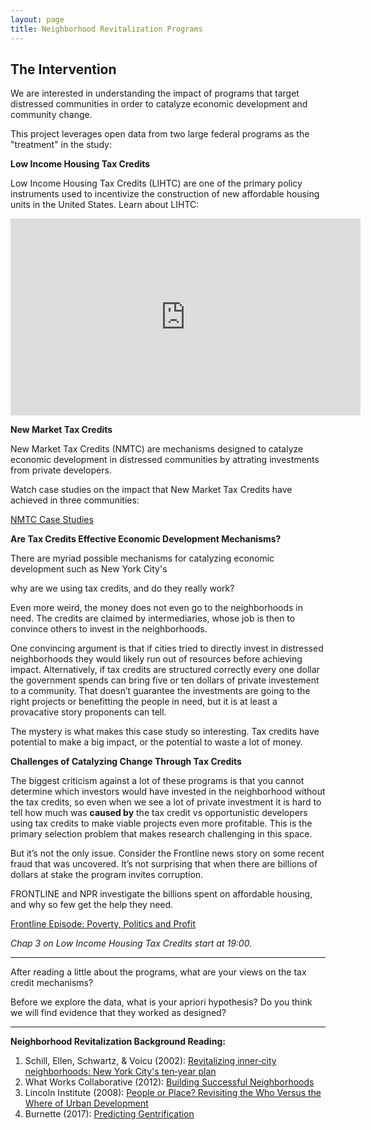 ```yaml
---
layout: page
title: Neighborhood Revitalization Programs
---
```


  

## The Intervention  

We are interested in understanding the impact of programs that target distressed communities in order to catalyze economic development and community change. 

This project leverages open data from two large federal programs as the "treatment" in the study: 

**Low Income Housing Tax Credits**

Low Income Housing Tax Credits (LIHTC) are one of the primary policy instruments used to incentivize the construction of new affordable housing units in the United States. Learn about LIHTC:

<iframe width="560" height="315" src="https://www.youtube.com/embed/DdUcOFRdyTQ" frameborder="0" allow="accelerometer; autoplay; encrypted-media; gyroscope; picture-in-picture" allowfullscreen></iframe>

**New Market Tax Credits**

New Market Tax Credits (NMTC) are mechanisms designed to catalyze economic development in distressed communities by attrating investments from private developers. 

Watch case studies on the impact that New Market Tax Credits have achieved in three communities: 

[NMTC Case Studies](https://www.cohnreznick.com/nmtc-map)

**Are Tax Credits Effective Economic Development Mechanisms?** 

There are myriad possible mechanisms for catalyzing economic development such as New York City's 

why are we using tax credits, and do they really work?

Even more weird, the money does not even go to the neighborhoods in need. The credits are claimed by intermediaries, whose job is then to convince others to invest in the neighborhoods.

One convincing argument is that if cities tried to directly invest in distressed neighborhoods they would likely run out of resources before achieving impact. Alternatively, if tax credits are structured correctly every one dollar the government spends can bring five or ten dollars of private investement to a community. That doesn’t guarantee the investments are going to the right projects or benefitting the people in need, but it is at least a provacative story proponents can tell.

The mystery is what makes this case study so interesting. Tax credits have potential to make a big impact, or the potential to waste a lot of money.

**Challenges of Catalyzing Change Through Tax Credits**

The biggest criticism against a lot of these programs is that you cannot determine which investors would have invested in the neighborhood without the tax credits, so even when we see a lot of private investment it is hard to tell how much was **caused by** the tax credit vs opportunistic developers using tax credits to make viable projects even more profitable. This is the primary selection problem that makes research challenging in this space.

But it’s not the only issue. Consider the Frontline news story on some recent fraud that was uncovered. It’s not surprising that when there are billions of dollars at stake the program invites corruption.

FRONTLINE and NPR investigate the billions spent on affordable housing, and why so few get the help they need.

[Frontline Episode: Poverty, Politics and Profit](https://www.pbs.org/wgbh/frontline/film/poverty-politics-and-profit/)

*Chap 3 on Low Income Housing Tax Credits start at 19:00.*


-------

After reading a little about the programs, what are your views on the tax credit mechanisms?

Before we explore the data, what is your apriori hypothesis? Do you think we will find evidence that they worked as designed?

---------


**Neighborhood Revitalization Background Reading:**

1. Schill, Ellen, Schwartz, & Voicu (2002): [Revitalizing inner‐city neighborhoods: New York City's ten‐year plan](https://ds4ps.org/cpp-528-fall-2020/articles/revitalization/Revitalizing_Inner_City_Neighborhoods.pdf)  
1.  What Works Collaborative (2012): [Building Successful Neighborhoods](https://ds4ps.org/cpp-528-fall-2020/articles/revitalization/building-successful-neighborhoods.pdf)
1.  Lincoln Institute (2008): [People or Place? Revisiting the Who Versus the Where of Urban Development](https://ds4ps.org/cpp-528-fall-2020/articles/revitalization/people-or-place-revisiting-the-debate.pdf)  
1.  Burnette (2017): [Predicting Gentrification](https://ds4ps.org/cpp-528-fall-2020/articles/revitalization/predicting-revitalization.pdf)  


<br>
<br>










